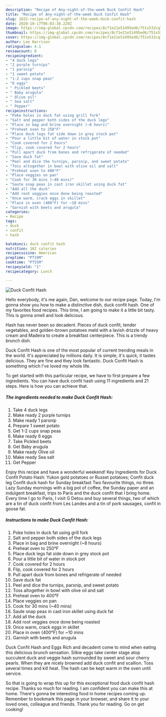 ```yaml
---
description: "Recipe of Any-night-of-the-week Duck Confit Hash"
title: "Recipe of Any-night-of-the-week Duck Confit Hash"
slug: 1832-recipe-of-any-night-of-the-week-duck-confit-hash
date: 2020-10-17T06:03:38.220Z
image: https://img-global.cpcdn.com/recipes/8cf1e21e51495ed6/751x532cq70/duck-confit-hash-recipe-main-photo.jpg
thumbnail: https://img-global.cpcdn.com/recipes/8cf1e21e51495ed6/751x532cq70/duck-confit-hash-recipe-main-photo.jpg
cover: https://img-global.cpcdn.com/recipes/8cf1e21e51495ed6/751x532cq70/duck-confit-hash-recipe-main-photo.jpg
author: Lee Harrison
ratingvalue: 4.1
reviewcount: 8
recipeingredient:
- "4 duck legs"
- "2 purple turnips"
- "1 parsnip"
- "1 sweet potato"
- "1-2 cups snap peas"
- "6 eggs"
- " Pickled beets"
- " Baby arugula"
- " Olive oil"
- " Sea salt"
- " Pepper"
recipeinstructions:
- "Poke holes in duck fat using grill fork"
- "Salt and pepper both sides of the duck legs"
- "Place in bag and brine overnight (~8 hours)"
- "Preheat oven to 250°F"
- "Place duck legs fat side down in grey stock pot"
- "Pour a little bit of water in stock pot"
- "Cook covered for 2 hours"
- "Flip, cook covered for 2 hours"
- "Pull apart duck from bones and refrigerate of needed"
- "Save duck fat"
- "Peel and dice the turnips, parsnip, and sweet potato"
- "Toss altogether in bowl with olive oil and salt"
- "Preheat oven to 400°F"
- "Place veggies on pan"
- "Cook for 30 mins (~40 mins)"
- "Saute snap peas in cast iron skillet using duck fat"
- "Add all the duck"
- "Add root veggies once done being roasted"
- "Once warm, crack eggs in skillet"
- "Place in oven (400°F) for ~10 mins"
- "Garnish with beets and arugula"
categories:
- Recipe
tags:
- duck
- confit
- hash

katakunci: duck confit hash 
nutrition: 162 calories
recipecuisine: American
preptime: "PT19M"
cooktime: "PT55M"
recipeyield: "1"
recipecategory: Lunch

---
```



![Duck Confit Hash](https://img-global.cpcdn.com/recipes/8cf1e21e51495ed6/751x532cq70/duck-confit-hash-recipe-main-photo.jpg)

Hello everybody, it's me again, Dan, welcome to our recipe page. Today, I'm gonna show you how to make a distinctive dish, duck confit hash. One of my favorites food recipes. This time, I am going to make it a little bit tasty. This is gonna smell and look delicious.

Hash has never been so decadent. Pieces of duck confit, tender vegetables, and golden-brown potatoes meld with a lavish drizzle of heavy cream and Madeira to create a breakfast centerpiece. This is a trendy brunch dish.

Duck Confit Hash is one of the most popular of current trending meals in the world. It's appreciated by millions daily. It is simple, it's quick, it tastes delicious. They are fine and they look fantastic. Duck Confit Hash is something which I've loved my whole life.


To get started with this particular recipe, we have to first prepare a few ingredients. You can have duck confit hash using 11 ingredients and 21 steps. Here is how you can achieve that.

<!--inarticleads1-->

##### The ingredients needed to make Duck Confit Hash:

1. Take 4 duck legs
1. Make ready 2 purple turnips
1. Make ready 1 parsnip
1. Prepare 1 sweet potato
1. Get 1-2 cups snap peas
1. Make ready 6 eggs
1. Take  Pickled beets
1. Get  Baby arugula
1. Make ready  Olive oil
1. Make ready  Sea salt
1. Get  Pepper


Enjoy this recipe and have a wonderful weekend! Key Ingredients for Duck Confit Potato Hash: Yukon gold potatoes or Russet potatoes; Confit duck leg Confit duck hash for Sunday breakfast Two favourite things, no three. Lazy Sunday mornings with a big pot of coffee, the Sunday paper and an indulgent breakfast, trips to Paris and the duck confit that I bring home. Every time I go to Paris, I visit G Detou and buy several things, two of which are a tin of duck confit from Les Landes and a tin of pork sausages, confit in goose fat. 

<!--inarticleads2-->

##### Instructions to make Duck Confit Hash:

1. Poke holes in duck fat using grill fork
1. Salt and pepper both sides of the duck legs
1. Place in bag and brine overnight (~8 hours)
1. Preheat oven to 250°F
1. Place duck legs fat side down in grey stock pot
1. Pour a little bit of water in stock pot
1. Cook covered for 2 hours
1. Flip, cook covered for 2 hours
1. Pull apart duck from bones and refrigerate of needed
1. Save duck fat
1. Peel and dice the turnips, parsnip, and sweet potato
1. Toss altogether in bowl with olive oil and salt
1. Preheat oven to 400°F
1. Place veggies on pan
1. Cook for 30 mins (~40 mins)
1. Saute snap peas in cast iron skillet using duck fat
1. Add all the duck
1. Add root veggies once done being roasted
1. Once warm, crack eggs in skillet
1. Place in oven (400°F) for ~10 mins
1. Garnish with beets and arugula


Duck Confit Hash and Eggs Rich and decadent come to mind when eating this delicious brunch sensation. Silkie eggs take center stage atop succulent duck and veggie hash surrounded by sweet and sour cherry pearls. When they are nicely browned add duck confit and scallion. Toss several times and kill heat. The hash can be kept warm in the oven until service. 

So that is going to wrap this up for this exceptional food duck confit hash recipe. Thanks so much for reading. I am confident you can make this at home. There's gonna be interesting food in home recipes coming up. Remember to bookmark this page in your browser, and share it to your loved ones, colleague and friends. Thank you for reading. Go on get cooking!
